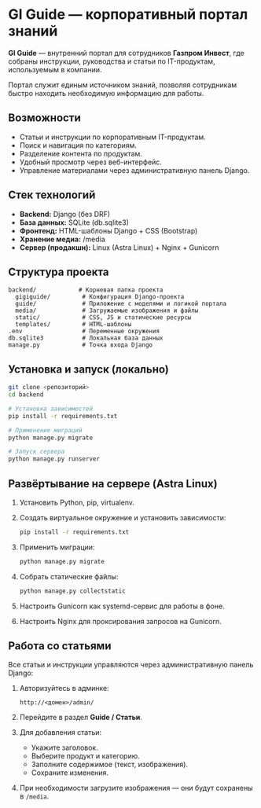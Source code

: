 # GI Guide — корпоративный портал знаний

**GI Guide** — внутренний портал для сотрудников **Газпром Инвест**, где собраны инструкции, руководства и статьи по IT-продуктам, используемым в компании.

Портал служит единым источником знаний, позволяя сотрудникам быстро находить необходимую информацию для работы.

## Возможности

* Статьи и инструкции по корпоративным IT-продуктам.
* Поиск и навигация по категориям.
* Разделение контента по продуктам.
* Удобный просмотр через веб-интерфейс.
* Управление материалами через административную панель Django.

## Стек технологий

* **Backend:** Django (без DRF)
* **База данных:** SQLite (db.sqlite3)
* **Фронтенд:** HTML-шаблоны Django + CSS (Bootstrap)
* **Хранение медиа:** /media
* **Сервер (продакшн):** Linux (Astra Linux) + Nginx + Gunicorn

## Структура проекта

```
backend/            # Корневая папка проекта
  gigiguide/         # Конфигурация Django-проекта
  guide/             # Приложение с моделями и логикой портала
  media/             # Загружаемые изображения и файлы
  static/            # CSS, JS и статические ресурсы
  templates/         # HTML-шаблоны
.env                 # Переменные окружения
db.sqlite3           # Локальная база данных
manage.py            # Точка входа Django
```

## Установка и запуск (локально)

```bash
git clone <репозиторий>
cd backend

# Установка зависимостей
pip install -r requirements.txt

# Применение миграций
python manage.py migrate

# Запуск сервера
python manage.py runserver
```

## Развёртывание на сервере (Astra Linux)

1. Установить Python, pip, virtualenv.
2. Создать виртуальное окружение и установить зависимости:

   ```bash
   pip install -r requirements.txt
   ```
3. Применить миграции:

   ```bash
   python manage.py migrate
   ```
4. Собрать статические файлы:

   ```bash
   python manage.py collectstatic
   ```
5. Настроить Gunicorn как systemd-сервис для работы в фоне.
6. Настроить Nginx для проксирования запросов на Gunicorn.

## Работа со статьями

Все статьи и инструкции управляются через административную панель Django:

1. Авторизуйтесь в админке:

   ```
   http://<домен>/admin/
   ```
2. Перейдите в раздел **Guide / Статьи**.
3. Для добавления статьи:

   * Укажите заголовок.
   * Выберите продукт и категорию.
   * Заполните содержимое (текст, изображения).
   * Сохраните изменения.
4. При необходимости загрузите изображения — они будут сохранены в `/media`.
